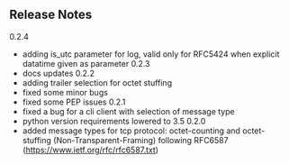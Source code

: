 ## Release Notes
0.2.4
- adding is_utc parameter for log, valid only for RFC5424 when explicit datatime given as parameter
0.2.3
- docs updates
0.2.2
- adding trailer selection for octet stuffing
- fixed some minor bugs
- fixed some PEP issues
0.2.1
- fixed a bug for a cli client with selection of message type
- python version requirements lowered to 3.5
0.2.0
- added message types for tcp protocol: octet-counting and octet-stuffing (Non-Transparent-Framing) following RFC6587 (https://www.ietf.org/rfc/rfc6587.txt)
